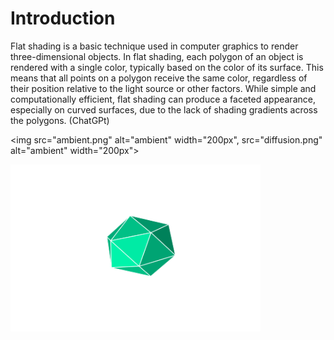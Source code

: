 # Introduction 
Flat shading is a basic technique used in computer graphics to render three-dimensional objects. In flat shading, each polygon of an object is rendered with a single color, typically based on the color of its surface. This means that all points on a polygon receive the same color, regardless of their position relative to the light source or other factors. While simple and computationally efficient, flat shading can produce a faceted appearance, especially on curved surfaces, due to the lack of shading gradients across the polygons. (ChatGPt)

<img src="ambient.png" alt="ambient" width="200px", src="diffusion.png" alt="ambient" width="200px">

<img src="icosahedron_noframe.gif" alt="Icosahedron" width="400px">
